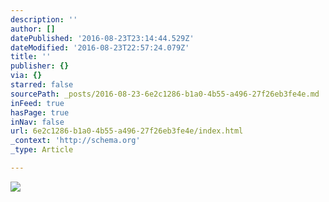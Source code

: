 ```yaml
---
description: ''
author: []
datePublished: '2016-08-23T23:14:44.529Z'
dateModified: '2016-08-23T22:57:24.079Z'
title: ''
publisher: {}
via: {}
starred: false
sourcePath: _posts/2016-08-23-6e2c1286-b1a0-4b55-a496-27f26eb3fe4e.md
inFeed: true
hasPage: true
inNav: false
url: 6e2c1286-b1a0-4b55-a496-27f26eb3fe4e/index.html
_context: 'http://schema.org'
_type: Article

---
```

![](https://the-grid-user-content.s3-us-west-2.amazonaws.com/bbbfb357-fb43-4a6f-bf7a-dbed400587a2.jpg)
